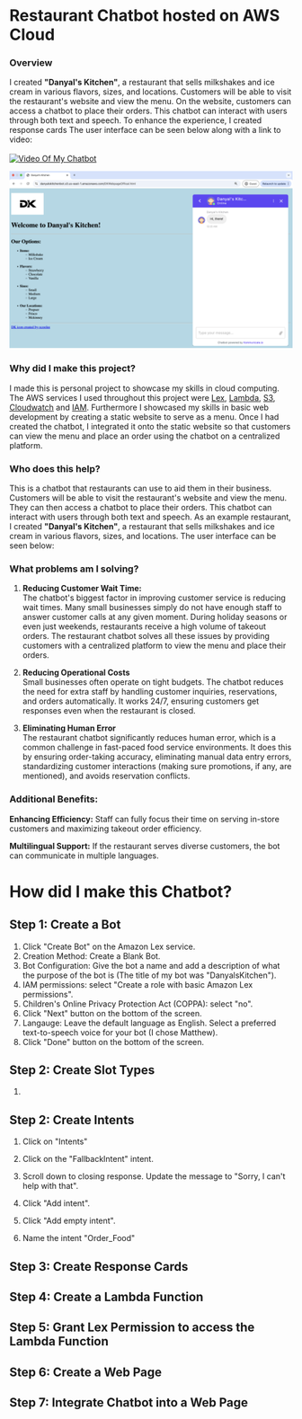 <h1> Restaurant Chatbot hosted on AWS Cloud </h1>

<h3> Overview </h3>

I created __"Danyal's Kitchen"__, a restaurant that sells milkshakes and ice cream in various flavors, sizes, and locations. Customers will be able to visit the restaurant's website and view the menu. On the website, customers can access a chatbot to place their orders. This chatbot can interact with users through both text and speech. To enhance the experience, I created response cards The user interface can be seen below along with a link to video: <br>
<br>
[![Video Of My Chatbot](https://img.youtube.com/vi/VIDEO_ID/0.jpg)](https://www.youtube.com/watch?v=uwRIyDwf9RI)

![Image alt](Website_UI.png)

<h3> Why did I make this project? </h3>

I made this is personal project to showcase my skills in cloud computing. The AWS services I used throughout this project were [Lex](https://aws.amazon.com/lex/), [Lambda](https://aws.amazon.com/lambda/), [S3](https://aws.amazon.com/s3/), [Cloudwatch](https://aws.amazon.com/cloudwatch/) and [IAM](https://aws.amazon.com/iam/). Furthermore I showcased my skills in basic web development by creating a static website to serve as a menu. Once I had created the chatbot, I integrated it onto the static website so that customers can view the menu and place an order using the chatbot on a centralized platform.

<h3> Who does this help? </h3>

This is a chatbot that restaurants can use to aid them in their business. Customers will be able to visit the restaurant's website and view the menu. They can then access a chatbot to place their orders. This chatbot can interact with users through both text and speech. As an example restaurant, I created __"Danyal's Kitchen"__, a restaurant that sells milkshakes and ice cream in various flavors, sizes, and locations. The user interface can be seen below:

<h3> What problems am I solving? </h3>

1. __Reducing Customer Wait Time:__ <br>
   The chatbot's biggest factor in improving customer service is reducing wait times. Many small businesses simply do not have enough staff to answer customer calls at any given moment. During holiday seasons or even just weekends, restaurants receive a high volume of takeout orders. The restaurant chatbot solves all these issues by providing customers with a centralized platform to view the menu and place their orders.

2. __Reducing Operational Costs__ <br>
   Small businesses often operate on tight budgets. The chatbot reduces the need for extra staff by handling customer inquiries, reservations, and orders automatically. It works 24/7, ensuring customers get responses even when the restaurant is closed.

3. __Eliminating Human Error__ <br>
   The restaurant chatbot significantly reduces human error, which is a common challenge in fast-paced food service environments. It does this by ensuring order-taking accuracy, eliminating manual data entry errors, standardizing customer interactions (making sure promotions, if any, are mentioned), and avoids reservation conflicts.
   
<h3> Additional Benefits: </h3>

__Enhancing Efficiency:__ Staff can fully focus their time on serving in-store customers and maximizing takeout order efficiency.

__Multilingual Support:__ If the restaurant serves diverse customers, the bot can communicate in multiple languages.

<h1> How did I make this Chatbot? </h1> 

<h2> Step 1: Create a Bot </h2>

   1. Click "Create Bot" on the Amazon Lex service.
   2. Creation Method: Create a Blank Bot.
   3. Bot Configuration: Give the bot a name and add a description of what the purpose of the bot is (The title of my bot was "DanyalsKitchen").
   4. IAM permissions: select "Create a role with basic Amazon Lex permissions".
   5. Children's Online Privacy Protection Act (COPPA): select "no".
   6. Click "Next" button on the bottom of the screen.
   7. Langauge: Leave the default language as English. Select a preferred text-to-speech voice for your bot (I chose Matthew).
   8. Click "Done" button on the bottom of the screen.

<h2> Step 2: Create Slot Types </h2>

   1. 

<h2> Step 2: Create Intents </h2>

   1. Click on "Intents"
   2. Click on the "FallbackIntent" intent.
   3. Scroll down to closing response. Update the message to "Sorry, I can't help with that".

   1. Click "Add intent".
   2. Click "Add empty intent".
   3. Name the intent "Order_Food"

<h2> Step 3: Create Response Cards </h2>

<h2> Step 4: Create a Lambda Function </h2>

<h2> Step 5: Grant Lex Permission to access the Lambda Function </h2>

<h2> Step 6: Create a Web Page </h2>

<h2> Step 7: Integrate Chatbot into a Web Page </h2>





